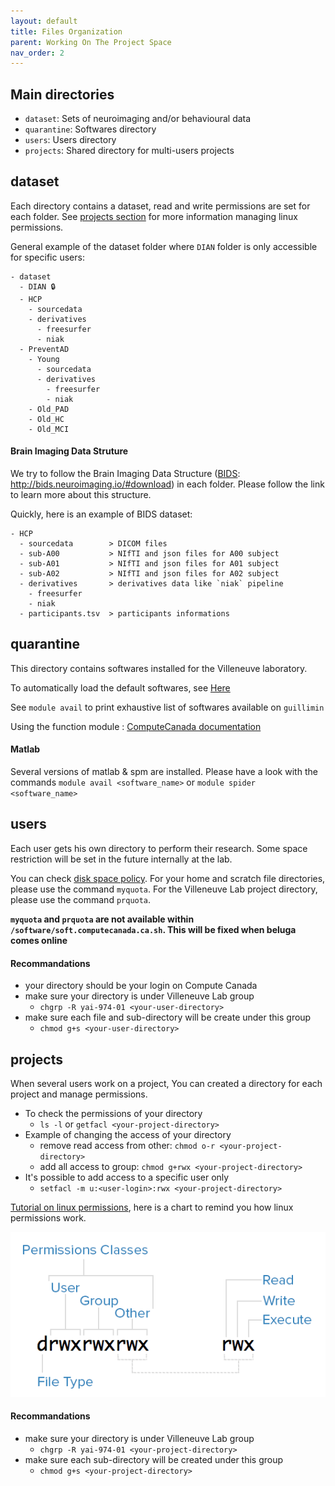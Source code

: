 ```yaml
---
layout: default
title: Files Organization
parent: Working On The Project Space
nav_order: 2
---
```


## Main directories

- `dataset`: Sets of neuroimaging and/or behavioural data
- `quarantine`: Softwares directory
- `users`: Users directory
- `projects`: Shared directory for multi-users projects

## dataset

Each directory contains a dataset, read and write permissions are set for each folder.  See [projects section](#projects) for more information managing linux permissions.

General example of the dataset folder where `DIAN` folder is only accessible for specific users:

```
- dataset
  - DIAN 🔒
  - HCP
    - sourcedata
    - derivatives
      - freesurfer
      - niak
  - PreventAD
    - Young
      - sourcedata
      - derivatives
        - freesurfer
        - niak
    - Old_PAD
    - Old_HC
    - Old_MCI
```

#### Brain Imaging Data Struture

We try to follow the Brain Imaging Data Structure ([BIDS][bids-specs]: http://bids.neuroimaging.io/#download) in each folder. Please follow the link to learn more about this structure.

Quickly, here is an example of BIDS dataset:

```
- HCP
  - sourcedata        > DICOM files
  - sub-A00           > NIfTI and json files for A00 subject
  - sub-A01           > NIfTI and json files for A01 subject
  - sub-A02           > NIfTI and json files for A02 subject
  - derivatives       > derivatives data like `niak` pipeline
    - freesurfer
    - niak
  - participants.tsv  > participants informations
```

## quarantine

This directory contains softwares installed for the Villeneuve laboratory.

To automatically load the default softwares, see [Here](./Neuroimaging-softwares)

See `module avail` to print exhaustive list of softwares available on `guillimin`

Using the function module : [ComputeCanada documentation][CC-modules]

#### Matlab

Several versions of matlab & spm are installed. Please have a look with the commands `module avail <software_name>` or `module spider <software_name>`

## users

Each user gets his own directory to perform their research. Some space restriction will be set in the future internally at the lab.

You can check [disk space policy][mcgillHPC-disk-space]. For your home and scratch file directories, please use the command `myquota`.  For the Villeneuve Lab project directory, please use the command `prquota`.

**`myquota` and `prquota` are not available within `/software/soft.computecanada.ca.sh`. This will be fixed when beluga comes online**

#### Recommandations

- your directory should be your login on Compute Canada
- make sure your directory is under Villeneuve Lab group
  - `chgrp -R yai-974-01 <your-user-directory>`
- make sure each file and sub-directory will be create under this group
  - `chmod g+s <your-user-directory>`

## projects

When several users work on a project, You can created a directory for each project and manage permissions.

- To check the permissions of your directory
  - `ls -l` or `getfacl <your-project-directory>`
- Example of changing the access of your directory
  - remove read access from other: `chmod o-r <your-project-directory>`
  - add all access to group: `chmod g+rwx <your-project-directory>`
- It's possible to add access to a specific user only
  - `setfacl -m u:<user-login>:rwx <your-project-directory>`

[Tutorial on linux permissions](./Linux-permissions), here is a chart to remind you how linux permissions work.

![linux-permissions](../../assets/images/mode.png)

#### Recommandations

- make sure your directory is under Villeneuve Lab group
  - `chgrp -R yai-974-01 <your-project-directory>`
- make sure each sub-directory will be created under this group
  - `chmod g+s <your-project-directory>`

[bids-specs]: http://bids.neuroimaging.io/#download
[CC-modules]: https://docs.computecanada.ca/wiki/Utiliser_des_modules/en
[mcgillHPC-disk-space]: http://www.hpc.mcgill.ca/index.php/starthere/81-doc-pages/87-disk-space

